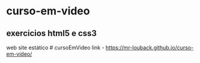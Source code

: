 # curso-em-video
## exercicios html5 e css3

web site estático # cursoEmVideo
link -  https://mr-louback.github.io/curso-em-video/
